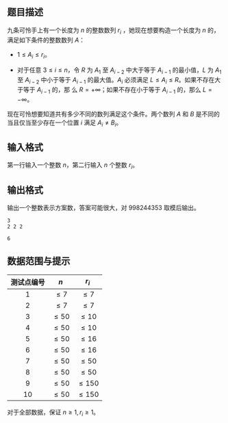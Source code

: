 ## 题目描述

九条可怜手上有一个长度为 $n$ 的整数数列 $r_i$ ，她现在想要构造一个长度为 $n$ 的，满足如下条件的整数数列 $A$：

* $1\leq  A_i \leq r_i$。
* 对于任意 $3 \leq i \leq n$，令 $R$ 为 $A_1$ 至 $A_{i-2}$ 中大于等于 $A_{i-1}$ 的最小值，$L$ 为 $A_1$ 至 $A_{i-2}$ 中小于等于 $A_{i-1}$ 的最大值。$A_i$ 必须满足 $L \leq A_i \leq R$。如果不存在大于等于 $A_{i-1}$ 的，那 么 $R = +\infty$；如果不存在小于等于 $A_{i-1}$ 的，那么 $L = −\infty$。

现在可怜想要知道共有多少不同的数列满足这个条件。两个数列 $A$ 和 $B$ 是不同的当且仅当至少存在一个位置 $i$ 满足 $A_i \neq B_i$。

## 输入格式

第一行输入一个整数 $n$，第二行输入 $n$ 个整数 $r_i$。

## 输出格式

输出一个整数表示方案数，答案可能很大，对 $998244353$ 取模后输出。

```input1
3
2 2 2
```

```output1
6
```

## 数据范围与提示

<!-- BEGIN: Migrated markdown table -->

| 测试点编号 | $n$ | $r_i$ |
|:-:|:-:|:-:|
| $1$ | $\leq 7$ | $\leq 7$ |
| $2$ | $\leq 7$ | $\leq 7$ |
| $3$ | $\leq 50$ | $\leq 10$ |
| $4$ | $\leq 50$ | $\leq 10$ |
| $5$ | $\leq 50$ | $\leq 16$ |
| $6$ | $\leq 50$ | $\leq 16$ |
| $7$ | $\leq 50$ | $\leq 50$ |
| $8$ | $\leq 50$ | $\leq 50$ |
| $9$ | $\leq 50$ | $\leq 150$ |
| $10$ | $\leq 50$ | $\leq 150$ |

<!-- Migrated from original HTML table:
<table><thead>
	<tr>
		<th style='text-align:center'>测试点编号</th>
		<th style='text-align:center'> $n$ </th>
		<th style='text-align:center'> $r_i$ </th>
	</tr></thead><tbody>
	<tr>
		<td style='text-align:center'> $1$ </td>
		<td rowspan=2 style='text-align:center'> $\leq 7$ </td>
		<td rowspan=2 style='text-align:center'> $\leq 7$ </td>
	</tr>
	<tr>
		<td style='text-align:center'> $2$ </td>
	</tr>
	<tr>
		<td style='text-align:center'> $3$ </td>
		<td rowspan=8 style='text-align:center'> $\leq 50$ </td>
		<td rowspan=2 style='text-align:center'> $\leq 10$ </td>
	</tr>
	<tr>
		<td style='text-align:center'> $4$ </td>
	</tr>
	<tr>
		<td style='text-align:center'> $5$ </td>
		<td rowspan=2 style='text-align:center'> $\leq 16$ </td>
	</tr>
	<tr>
		<td style='text-align:center'> $6$ </td>
	</tr>
	<tr>
		<td style='text-align:center'> $7$ </td>
		<td rowspan=2 style='text-align:center'> $\leq 50$ </td>
	</tr>
	<tr>
		<td style='text-align:center'> $8$ </td>
	</tr>
	<tr>
		<td style='text-align:center'> $9$ </td>
		<td rowspan=2 style='text-align:center'> $\leq 150$ </td>
	</tr>
	<tr>
		<td style='text-align:center'> $10$ </td>
	</tr></tbody>
</table>
-->

<!-- END: Migrated markdown table -->

对于全部数据，保证 $n\ge 1,r_i\ge 1$。

